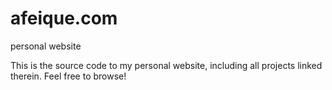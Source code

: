 # afeique.com
personal website

This is the source code to my personal website, including all projects linked therein. Feel free to browse!
